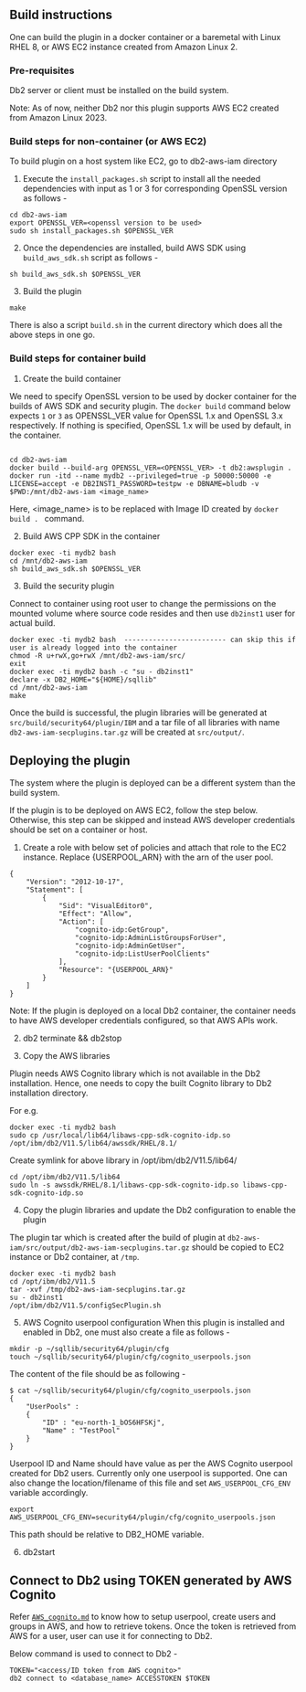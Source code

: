 ## Build instructions

One can build the plugin in a docker container or a baremetal with Linux RHEL 8, or AWS EC2  instance created from Amazon Linux 2. 


### Pre-requisites
Db2 server or client must be installed on the build system.

Note: As of now, neither Db2 nor this plugin supports AWS EC2 created from Amazon Linux 2023.

### Build steps for non-container (or AWS EC2)

To build plugin on a host system like EC2, go to db2-aws-iam directory

1. Execute the `install_packages.sh` script to install all the needed dependencies with input as 1 or 3 for corresponding OpenSSL version as follows -

```shell
cd db2-aws-iam
export OPENSSL_VER=<openssl version to be used>
sudo sh install_packages.sh $OPENSSL_VER
```

2. Once the dependencies are installed, build AWS SDK using `build_aws_sdk.sh` script as follows -

```shell
sh build_aws_sdk.sh $OPENSSL_VER
```

3. Build the plugin

```shell
make
```

There is also a script `build.sh` in the current directory which does all the above steps in one go.

### Build steps for container build

1. Create the build container

We need to specify OpenSSL version to be used by docker container for the builds of AWS SDK and security plugin. The `docker build` command below expects `1` or `3` as OPENSSL_VER value for OpenSSL 1.x and OpenSSL 3.x respectively. If nothing is specified, OpenSSL 1.x will be used by default, in the container.

```shell

cd db2-aws-iam
docker build --build-arg OPENSSL_VER=<OPENSSL_VER> -t db2:awsplugin .
docker run -itd --name mydb2 --privileged=true -p 50000:50000 -e LICENSE=accept -e DB2INST1_PASSWORD=testpw -e DBNAME=bludb -v $PWD:/mnt/db2-aws-iam <image_name>
```

Here, <image_name> is to be replaced with Image ID created by `docker build . ` command.

2. Build AWS CPP SDK in the container

```shell
docker exec -ti mydb2 bash
cd /mnt/db2-aws-iam
sh build_aws_sdk.sh $OPENSSL_VER
```

3. Build the security plugin

Connect to container using root user to change the permissions on the mounted volume where source code resides and then use `db2inst1` user for actual build.

```shell
docker exec -ti mydb2 bash  ------------------------- can skip this if user is already logged into the container
chmod -R u+rwX,go+rwX /mnt/db2-aws-iam/src/
exit
docker exec -ti mydb2 bash -c "su - db2inst1"
declare -x DB2_HOME="${HOME}/sqllib"
cd /mnt/db2-aws-iam
make
```

Once the build is successful, the plugin libraries will be generated at `src/build/security64/plugin/IBM` and a tar file of all libraries with name `db2-aws-iam-secplugins.tar.gz` will be created at `src/output/`.


## Deploying the plugin

The system where the plugin is deployed can be a different system than the build system. 

If the plugin is to be deployed on AWS EC2, follow the step below. Otherwise, this step can be skipped and instead AWS developer credentials should be set on a container or host.

1. Create a role with below set of policies and attach that role to the EC2 instance. Replace {USERPOOL_ARN} with the arn of the user pool.

```shell
{
    "Version": "2012-10-17",
    "Statement": [
        {
            "Sid": "VisualEditor0",
            "Effect": "Allow",
            "Action": [
                "cognito-idp:GetGroup",
                "cognito-idp:AdminListGroupsForUser",
                "cognito-idp:AdminGetUser",
                "cognito-idp:ListUserPoolClients"
            ],
            "Resource": "{USERPOOL_ARN}"
        }
    ]
}
```

Note: If the plugin is deployed on a local Db2 container, the container needs to have AWS developer credentials configured, so that AWS APIs work.

2. db2 terminate && db2stop

3. Copy the AWS libraries

Plugin needs AWS Cognito library which is not available in the Db2 installation. 
Hence, one needs to copy the built Cognito library to Db2 installation directory.

For e.g.
```shell
docker exec -ti mydb2 bash
sudo cp /usr/local/lib64/libaws-cpp-sdk-cognito-idp.so /opt/ibm/db2/V11.5/lib64/awssdk/RHEL/8.1/
```

Create symlink for above library in /opt/ibm/db2/V11.5/lib64/
```shell
cd /opt/ibm/db2/V11.5/lib64
sudo ln -s awssdk/RHEL/8.1/libaws-cpp-sdk-cognito-idp.so libaws-cpp-sdk-cognito-idp.so
```

4. Copy the plugin libraries and update the Db2 configuration to enable the plugin
 
The plugin tar which is created after the build of plugin at `db2-aws-iam/src/output/db2-aws-iam-secplugins.tar.gz` should be copied
to EC2 instance or Db2 container, at `/tmp`. 

```shell
docker exec -ti mydb2 bash
cd /opt/ibm/db2/V11.5
tar -xvf /tmp/db2-aws-iam-secplugins.tar.gz 
su - db2inst1
/opt/ibm/db2/V11.5/configSecPlugin.sh
```

5. AWS Cognito userpool configuration
When this plugin is installed and enabled in Db2, one must also create a file as follows -

```shell
mkdir -p ~/sqllib/security64/plugin/cfg
touch ~/sqllib/security64/plugin/cfg/cognito_userpools.json
```

The content of the file should be as following -

```shell
$ cat ~/sqllib/security64/plugin/cfg/cognito_userpools.json 
{
    "UserPools" : 
    {
        "ID" : "eu-north-1_bOS6HFSKj",
        "Name" : "TestPool"
    }
}
```
Userpool ID and Name should have value as per the AWS Cognito userpool created for Db2 users. Currently only one userpool is supported.
One can also change the location/filename of this file and set `AWS_USERPOOL_CFG_ENV` variable accordingly.


```shell
export AWS_USERPOOL_CFG_ENV=security64/plugin/cfg/cognito_userpools.json
```
This path should be relative to DB2_HOME variable.

6. db2start


## Connect to Db2 using TOKEN generated by AWS Cognito

Refer [`AWS_cognito.md`](AWS_cognito.md) to know how to setup userpool, create users and groups in AWS, and how to retrieve tokens.
Once the token is retrieved from AWS for a user, user can use it for connecting to Db2.

Below command is used to connect to Db2 -
```shell
TOKEN="<access/ID token from AWS cognito>"
db2 connect to <database_name> ACCESSTOKEN $TOKEN
```
